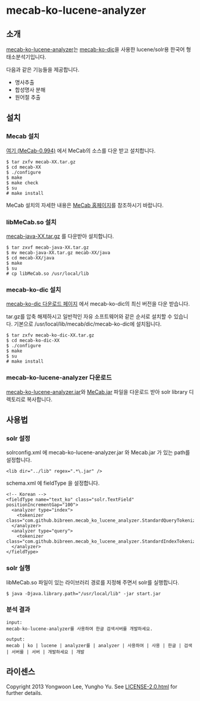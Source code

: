 # mecab-ko-lucene-analyzer

## 소개

[mecab-ko-lucene-analyzer](https://github.com/bibreen/mecab-ko-lucene-analyzer)는 [mecab-ko-dic](https://bitbucket.org/bibreen/mecab-ko-dic/src)을 사용한 lucene/solr용 한국어 형태소분석기입니다.

다음과 같은 기능들을 제공합니다.
- 명사추출
- 합성명사 분해
- 원어절 추출

## 설치

### Mecab 설치

[여기 (MeCab-0.994)](http://code.google.com/p/mecab/downloads/detail?name=mecab-0.994.tar.gz&can=1&q=) 에서 MeCab의 소스를 다운 받고 설치합니다.

    $ tar zxfv mecab-XX.tar.gz
    $ cd mecab-XX
    $ ./configure 
    $ make
    $ make check
    $ su
    # make install

MeCab 설치의 자세한 내용은 [MeCab 홈페이지](http://mecab.googlecode.com/svn/trunk/mecab/doc/index.html)를 참조하시기 바랍니다.

### libMeCab.so 설치

[mecab-java-XX.tar.gz](http://code.google.com/p/mecab/downloads/list) 를 다운받아 설치합니다.

    $ tar zxvf mecab-java-XX.tar.gz
    $ mv mecab-java-XX.tar.gz mecab-XX/java
    $ cd mecab-XX/java
    $ make
    $ su
    # cp libMeCab.so /usr/local/lib

### mecab-ko-dic 설치

[mecab-ko-dic 다운로드 페이지](https://bitbucket.org/bibreen/mecab-ko-dic/downloads) 에서 mecab-ko-dic의 최신 버전을 다운 받습니다.

tar.gz를 압축 해제하시고 일반적인 자유 소프트웨어와 같은 순서로 설치할 수 있습니다.
기본으로 /usr/local/lib/mecab/dic/mecab-ko-dic에 설치됩니다.

    $ tar zxfv mecab-ko-dic-XX.tar.gz
    $ cd mecab-ko-dic-XX
    $ ./configure 
    $ make
    $ su
    # make install

### mecab-ko-lucene-analyzer 다운로드

[mecab-ko-lucene-analyzer.jar](https://github.com/bibreen/mecab-ko-lucene-analyzer/downloads)와 [MeCab.jar](https://github.com/bibreen/mecab-ko-lucene-analyzer/blob/master/lib/MeCab.jar) 파일을 다운로드 받아 solr library 디렉토리로 복사합니다.

## 사용법

### solr 설정
solrconfig.xml 에 mecab-ko-lucene-analyzer.jar 와 Mecab.jar 가 있는 path를 설정합니다.

    <lib dir="../lib" regex=".*\.jar" />

schema.xml 에 fieldType 을 설정합니다.

    <!-- Korean -->
    <fieldType name="text_ko" class="solr.TextField" positionIncrementGap="100">
      <analyzer type="index">
        <tokenizer class="com.github.bibreen.mecab_ko_lucene_analyzer.StandardQueryTokenizerFactory"/>
      </analyzer>
      <analyzer type="query">
        <tokenizer class="com.github.bibreen.mecab_ko_lucene_analyzer.StandardIndexTokenizerFactory"/>
      </analyzer>
    </fieldType>

### solr 실행
libMeCab.so 파일이 있는 라이브러리 경로를 지정해 주면서 solr를 실행합니다.

    $ java -Djava.library.path="/usr/local/lib" -jar start.jar

### 분석 결과

    input:
    mecab-ko-lucene-analyzer를 사용하여 한글 검색서버를 개발하세요.

    output:
    mecab | ko | lucene | analyzer를 | analyzer | 사용하여 | 사용 | 한글 | 검색 | 서버를 | 서버 | 개발하세요 | 개발

## 라이센스
Copyright 2013 Yongwoon Lee, Yungho Yu. 
See [LICENSE-2.0.html](https://github.com/bibreen/mecab-ko-lucene-analyzer/blob/master/LICENSE-2.0.html) for further details.

